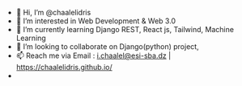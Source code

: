- 👋 Hi, I’m @chaalelidris
- 👀 I’m interested in Web Development & Web 3.0
- 🌱 I’m currently learning Django REST, React js, Tailwind, Machine Learning
- 💞️ I’m looking to collaborate on Django(python) project,
- 📫 Reach me via Email : i.chaalel@esi-sba.dz | https://chaalelidris.github.io/
- 

<!---
chaalelidris/chaalelidris is a ✨ special ✨ repository because its `README.md` (this file) appears on your GitHub profile.
You can click the Preview link to take a look at your changes.
--->
